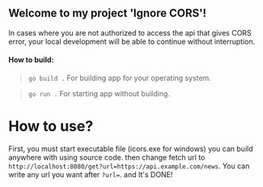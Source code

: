 
## Welcome to my project 'Ignore CORS'!
In cases where you are not authorized to access the api that gives CORS error,
your local development will be able to continue without interruption.
#### How to build:

> `go build .` 
> For building app for your operating system.

> `go run .`
> For starting app without building.

# How to use?
First, you must start executable file (icors.exe for windows) you can build anywhere with using source code.
then change fetch url to `http://localhost:8080/get?url=https://api.example.com/news`.
You can write any url you want after `?url=`.
and It's DONE!
